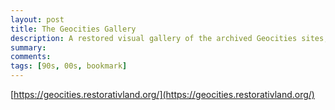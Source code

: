 ```yaml
---
layout: post
title: The Geocities Gallery 
description: A restored visual gallery of the archived Geocities sites, sorted by neighborhood.
summary: 
comments: 
tags: [90s, 00s, bookmark]
---
```


[https://geocities.restorativland.org/](https://geocities.restorativland.org/)
